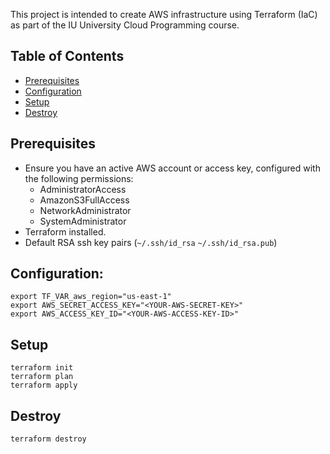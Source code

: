 This project is intended to create AWS infrastructure using Terraform (IaC) as part of the IU University Cloud Programming course.

## Table of Contents

- [Prerequisites](#prerequisites)
- [Configuration](#configuration)
- [Setup](#setup)
- [Destroy](#destroy)

## Prerequisites

- Ensure you have an active AWS account or access key, configured with the following permissions:
  - AdministratorAccess
  - AmazonS3FullAccess
  - NetworkAdministrator
  - SystemAdministrator
- Terraform installed.
- Default RSA ssh key pairs (`~/.ssh/id_rsa` `~/.ssh/id_rsa.pub`)


## Configuration:

```
export TF_VAR_aws_region="us-east-1"
export AWS_SECRET_ACCESS_KEY="<YOUR-AWS-SECRET-KEY>"
export AWS_ACCESS_KEY_ID="<YOUR-AWS-ACCESS-KEY-ID>"
```

## Setup

```
terraform init
terraform plan
terraform apply
```

## Destroy
```
terraform destroy
```
